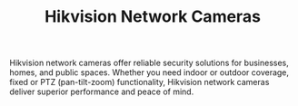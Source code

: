 ---
id: 4
title:  "Hikvision Network Cameras"
body:   "Hikvision network cameras offer reliable security solutions for businesses, homes, and public spaces. Whether you need indoor or outdoor coverage, fixed or PTZ (pan-tilt-zoom) functionality, Hikvision network cameras deliver superior performance and peace of mind."
name: "Network Cameras"
---